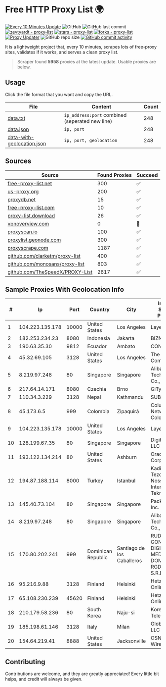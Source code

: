 
# Free HTTP Proxy List 🌍

[![Every 10 Minutes Update](https://github.com/mertguvencli/http-proxy-list/actions/workflows/main.yml/badge.svg?branch=main)](https://github.com/mertguvencli/http-proxy-list/actions/workflows/main.yml)
![GitHub](https://img.shields.io/github/license/mertguvencli/http-proxy-list)
![GitHub last commit](https://img.shields.io/github/last-commit/mertguvencli/http-proxy-list)
[![zevtyardt - proxy-list](https://img.shields.io/static/v1?label=zevtyardt&message=proxy-list&color=blue&logo=github)](https://github.com/zevtyardt/proxy-list "Go to GitHub repo")
[![stars - proxy-list](https://img.shields.io/github/stars/zevtyardt/proxy-list?style=social)](https://github.com/zevtyardt/proxy-list)
[![forks - proxy-list](https://img.shields.io/github/forks/zevtyardt/proxy-list?style=social)](https://github.com/zevtyardt/proxy-list)
[![Proxy Updater](https://github.com/zevtyardt/proxy-list/workflows/Proxy%20Updater/badge.svg)](https://github.com/zevtyardt/proxy-list/actions?query=workflow:"Proxy+Updater")
![GitHub repo size](https://img.shields.io/github/repo-size/zevtyardt/proxy-list)
[![GitHub commit activity](https://img.shields.io/github/commit-activity/m/zevtyardt/proxy-list?logo=commits)](https://github.com/zevtyardt/proxy-list/commits/main)

It is a lightweight project that, every 10 minutes, scrapes lots of free-proxy sites, validates if it works, and serves a clean proxy list.

> Scraper found **5958** proxies at the latest update. Usable proxies are below.

## Usage

Click the file format that you want and copy the URL.

|File|Content|Count|
|----|-------|-----|
|[data.txt](https://raw.githubusercontent.com/mertguvencli/http-proxy-list/main/proxy-list/data.txt)|`ip_address:port` combined (seperated new line)|248|
|[data.json](https://raw.githubusercontent.com/mertguvencli/http-proxy-list/main/proxy-list/data.json)|`ip, port`|248|
|[data-with-geolocation.json](https://raw.githubusercontent.com/mertguvencli/http-proxy-list/main/proxy-list/data-with-geolocation.json)|`ip, port, geolocation`|248|

## Sources

|Source|Found Proxies|Succeed|
|------|-------------|-------|
|[free-proxy-list.net](https://free-proxy-list.net)|300|✅|
|[us-proxy.org](https://www.us-proxy.org)|200|✅|
|[proxydb.net](http://proxydb.net)|15|✅|
|[free-proxy-list.com](https://free-proxy-list.com/?page=&port=&type%5B%5D=http&type%5B%5D=https&up_time=0&search=Search)|10|✅|
|[proxy-list.download](https://www.proxy-list.download/HTTP)|26|✅|
|[vpnoverview.com](https://vpnoverview.com/privacy/anonymous-browsing/free-proxy-servers)|0|🚫|
|[proxyscan.io](https://www.proxyscan.io)|100|✅|
|[proxylist.geonode.com](https://proxylist.geonode.com/api/proxy-list?limit=300&page=1&sort_by=lastChecked&sort_type=desc&protocols=http,https)|300|✅|
|[proxyscrape.com](https://api.proxyscrape.com/v2/?request=displayproxies&protocol=http&timeout=10000&country=all&ssl=all&anonymity=all)|1187|✅|
|[github.com/clarketm/proxy-list](https://raw.githubusercontent.com/clarketm/proxy-list/master/proxy-list-raw.txt)|400|✅|
|[github.com/monosans/proxy-list](https://raw.githubusercontent.com/monosans/proxy-list/main/proxies/http.txt)|803|✅|
|[github.com/TheSpeedX/PROXY-List](https://raw.githubusercontent.com/TheSpeedX/PROXY-List/master/http.txt)|2617|✅|


## Sample Proxies With Geolocation Info

|#|Ip|Port|Country|City|Internet Service Provider|
|-|--|----|-------|----|-------------------------|
|1|104.223.135.178|10000|United States|Los Angeles|LayerHost|
|2|182.253.234.23|8080|Indonesia|Jakarta|BIZNET|
|3|190.63.35.30|9812|Ecuador|Ambato|CONECEL|
|4|45.32.69.105|3128|United States|Los Angeles|The Constant Company|
|5|8.219.97.248|80|Singapore|Singapore|Alibaba (US) Technology Co., Ltd.|
|6|217.64.14.171|8080|Czechia|Brno|GiTy, a.s.|
|7|110.34.3.229|3128|Nepal|Kathmandu|SUBISU C7|
|8|45.173.6.5|999|Colombia|Zipaquirá|Columbus Networks Colombia|
|9|104.223.135.178|10000|United States|Los Angeles|LayerHost|
|10|128.199.67.35|80|Singapore|Singapore|DigitalOcean, LLC|
|11|193.122.134.214|80|United States|Ashburn|Oracle Corporation|
|12|194.87.188.114|8000|Turkey|Istanbul|Kadir Huseyin Tezcan Nosspeed Internet Teknolojileri|
|13|145.40.73.104|80|Singapore|Singapore|Packet Host, Inc.|
|14|8.219.97.248|80|Singapore|Singapore|Alibaba (US) Technology Co., Ltd.|
|15|170.80.202.241|999|Dominican Republic|Santiago de los Caballeros|RUDDY GONZALEZ DIGITAL MEDIA DOMINICANA, RGDIMAX, S.R.L|
|16|95.216.9.88|3128|Finland|Helsinki|Hetzner Online GmbH|
|17|65.108.230.239|45620|Finland|Helsinki|Hetzner Online GmbH|
|18|210.179.58.236|80|South Korea|Naju-si|Korea Telecom|
|19|185.198.61.146|3128|Italy|Milan|Global Router LLC|
|20|154.64.219.41|8888|United States|Jacksonville|OSNET Wireless|



## Contributing

Contributions are welcome, and they are greatly appreciated! Every
little bit helps, and credit will always be given.

